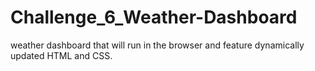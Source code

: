 # Challenge_6_Weather-Dashboard
weather dashboard that will run in the browser and feature dynamically updated HTML and CSS.
